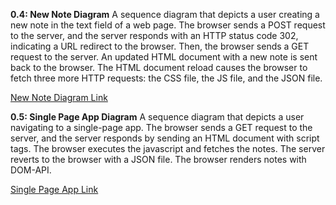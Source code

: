 **0.4: New Note Diagram**
A sequence diagram that depicts a user creating a new note in the text field of a web page. The browser sends a POST request to the server, and the server responds with an HTTP status code 302, indicating a URL redirect to the browser. 
Then, the browser sends a GET request to the server.
An updated HTML document with a new note is sent back to the browser. The HTML document reload causes the browser to fetch three more HTTP requests: the CSS file, the JS file, and the JSON file. 

<a href="https://www.mermaidchart.com/app/projects/d1e1c663-04e7-4f52-9d11-a6058caba3b0/diagrams/ab514df6-6aac-4f4a-8087-471a4697154a/version/v0.1/edit" target="_blank"> New Note Diagram Link </a>


**0.5: Single Page App Diagram**
A sequence diagram that depicts a user navigating to a single-page app. The browser sends a GET request to the server, and the server responds by sending an HTML document with script tags. The browser executes the javascript and fetches the notes.
The server reverts to the browser with a JSON file. The browser renders notes with DOM-API.

<a href="https://www.mermaidchart.com/app/projects/d1e1c663-04e7-4f52-9d11-a6058caba3b0/diagrams/465dddbe-cdfc-4f6f-9a61-0d97f82ad239/version/v0.1/edit">Single Page App Link</a>
